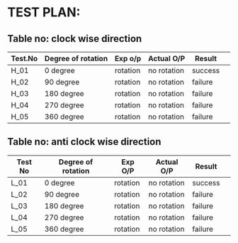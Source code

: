 
# TEST PLAN:

## Table no: clock wise direction

| **Test.No** | **Degree of rotation**                                              | **Exp o/p** | **Actual O/P** | **Result** | |    
|-------------|--------------------------------------------------------------|------------|-------------|----------------|------------------|
|  H_01       | 0 degree| rotation| no rotation | success | 
|  H_02       | 90 degree| rotation| no rotation  | failure| 
|  H_03       | 180 degree | rotation| no rotation | failure | 
|  H_04       |270 degree | rotation| no rotation | failure | 
|  H_05       |360 degree | rotation| no rotation | failure | 

## Table no: anti clock wise direction

| **Test No** | **Degree of rotation**                                              | **Exp O/P** | **Actual O/P** | **Result** |  |    
|-------------|--------------------------------------------------------------|------------|-------------|----------------|------------------|
|  L_01       | 0 degree|rotation |  no rotation | success |
|  L_02       | 90 degree| rotation| no rotation  | failure| 
|  L_03       | 180 degree | rotation| no rotation | failure | 
|  L_04       |270 degree | rotation| no rotation | failure | 
|  L_05       |360 degree | rotation| no rotation | failure | 


